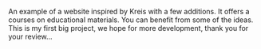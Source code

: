 An example of a website inspired by Kreis with a few additions. It offers a courses on educational materials. You can benefit from some of the ideas.
This is my first big project, we hope for more development, thank you for your review...
